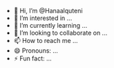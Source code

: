 - 👋 Hi, I’m @Hanaalquteni
- 👀 I’m interested in ...
- 🌱 I’m currently learning ...
- 💞️ I’m looking to collaborate on ...
- 📫 How to reach me ...
- 😄 Pronouns: ...
- ⚡ Fun fact: ...

<!---
Hanaalquteni/Hanaalquteni is a ✨ special ✨ repository because its `README.md` (this file) appears on your GitHub profile.
You can click the Preview link to take a look at your changes.
--->
